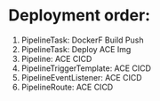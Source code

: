 # Deployment order:

1. PipelineTask: DockerF Build Push
2. PipelineTask: Deploy ACE Img
3. Pipeline: ACE CICD
4. PipelineTriggerTemplate: ACE CICD
5. PipelineEventListener: ACE CICD
6. PipelineRoute: ACE CICD
